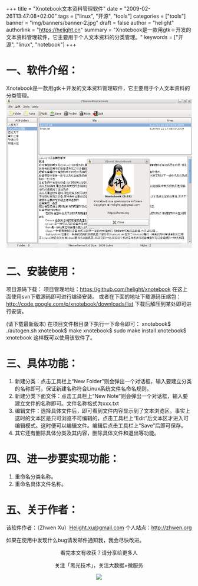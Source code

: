 +++
title = "Xnotebook文本资料管理软件"
date = "2009-02-26T13:47:08+02:00"
tags = ["linux", "开源", "tools"]
categories = ["tools"]
banner = "img/banners/banner-2.jpg"
draft = false
author = "helight"
authorlink = "https://helight.cn"
summary = "Xnotebook是一款用gtk＋开发的文本资料管理软件，它主要用于个人文本资料的分类管理。"
keywords = ["开源", "linux", "notebook"]
+++

# 一、软件介绍： 

Xnotebook是一款用gtk＋开发的文本资料管理软件，它主要用于个人文本资料的分类管理。
![xnotebook](imgs/xnotebook.png)

# 二、安装使用： 
项目源码下载： 项目管理地址：https://github.com/helight/xnotebook 在这上面使用svn下载源码即可进行编译安装。 或者在下面的地址下载源码压缩包： http://code.google.com/p/xnotebook/downloads/list 下载后解压到某处即可进行安装。

(请下载最新版本) 在项目文件根目录下执行一下命令即可： 
xnotebook$ ./autogen.sh 
xnotebook$ make 
xnotebook$ sudo make install 
xnotebook$ xnotebook 
这样既可以使用该软件了。 

# 三、具体功能： 
1. 新建分类：点击工具栏上“New Folder”则会弹出一个对话框，输入要建立分类的名称即可。保证新建名称符合Linux系统文件名命名规则。 
2. 新建分类下面文件：点击工具栏上“New Note”则会弹出一个对话框，输入要建立文件的名称即可。文件名称格式为xxx.txt 
3. 编辑文件：选择具体文件后，即可看到文件内容显示到了文本浏览区。事实上这时的文本区是只可浏览不可编辑的，点击工具栏上“Edit”后文本区才进入可编辑模式。这时便可以编辑文件。编辑后点击工具栏上“Save”后即可保存。 
4. 其它还有删除具体分类及其内容，删除具体文件和退出等功能。 

# 四、进一步要实现功能： 
1. 重命名分类名称。 
2. 重命名具体文件名称。 

# 五、关于作者： 
该软件作者：（Zhwen Xu）Helight.xu@gmail.com 个人站点：http://zhwen.org 

如果在使用中发现什么bug请发邮件通知我，我会尽快改进。 

<center>
看完本文有收获？请分享给更多人<br>

关注「黑光技术」，关注大数据+微服务<br>

![](/img/qrcode_helight_tech.jpg)
</center>
